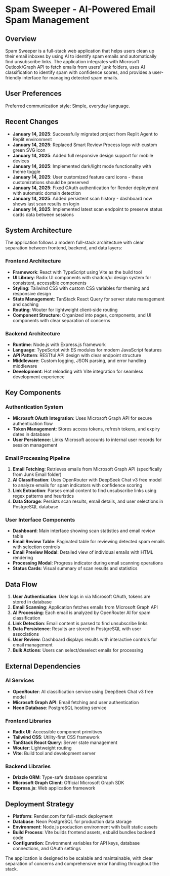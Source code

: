 # Spam Sweeper - AI-Powered Email Spam Management

## Overview

Spam Sweeper is a full-stack web application that helps users clean up their email inboxes by using AI to identify spam emails and automatically find unsubscribe links. The application integrates with Microsoft Outlook/Graph API to fetch emails from users' junk folders, uses AI classification to identify spam with confidence scores, and provides a user-friendly interface for managing detected spam emails.

## User Preferences

Preferred communication style: Simple, everyday language.

## Recent Changes

- **January 14, 2025**: Successfully migrated project from Replit Agent to Replit environment
- **January 14, 2025**: Replaced Smart Review Process logo with custom green SVG icon
- **January 14, 2025**: Added full responsive design support for mobile devices
- **January 14, 2025**: Implemented dark/light mode functionality with theme toggle
- **January 14, 2025**: User customized feature card icons - these customizations should be preserved
- **January 14, 2025**: Fixed OAuth authentication for Render deployment with automatic domain detection
- **January 14, 2025**: Added persistent scan history - dashboard now shows last scan results on login
- **January 14, 2025**: Implemented latest scan endpoint to preserve status cards data between sessions

## System Architecture

The application follows a modern full-stack architecture with clear separation between frontend, backend, and data layers:

### Frontend Architecture
- **Framework**: React with TypeScript using Vite as the build tool
- **UI Library**: Radix UI components with shadcn/ui design system for consistent, accessible components
- **Styling**: Tailwind CSS with custom CSS variables for theming and responsive design
- **State Management**: TanStack React Query for server state management and caching
- **Routing**: Wouter for lightweight client-side routing
- **Component Structure**: Organized into pages, components, and UI components with clear separation of concerns

### Backend Architecture
- **Runtime**: Node.js with Express.js framework
- **Language**: TypeScript with ES modules for modern JavaScript features
- **API Pattern**: RESTful API design with clear endpoint structure
- **Middleware**: Custom logging, JSON parsing, and error handling middleware
- **Development**: Hot reloading with Vite integration for seamless development experience

## Key Components

### Authentication System
- **Microsoft OAuth Integration**: Uses Microsoft Graph API for secure authentication flow
- **Token Management**: Stores access tokens, refresh tokens, and expiry dates in database
- **User Persistence**: Links Microsoft accounts to internal user records for session management

### Email Processing Pipeline
1. **Email Fetching**: Retrieves emails from Microsoft Graph API (specifically from Junk Email folder)
2. **AI Classification**: Uses OpenRouter with DeepSeek Chat v3 free model to analyze emails for spam indicators with confidence scoring
3. **Link Extraction**: Parses email content to find unsubscribe links using regex patterns and heuristics
4. **Data Storage**: Persists scan results, email details, and user selections in PostgreSQL database

### User Interface Components
- **Dashboard**: Main interface showing scan statistics and email review table
- **Email Review Table**: Paginated table for reviewing detected spam emails with selection controls
- **Email Preview Modal**: Detailed view of individual emails with HTML rendering
- **Processing Modal**: Progress indicator during email scanning operations
- **Status Cards**: Visual summary of scan results and statistics

## Data Flow

1. **User Authentication**: User logs in via Microsoft OAuth, tokens are stored in database
2. **Email Scanning**: Application fetches emails from Microsoft Graph API
3. **AI Processing**: Each email is analyzed by OpenRouter AI for spam classification
4. **Link Detection**: Email content is parsed to find unsubscribe links
5. **Data Persistence**: Results are stored in PostgreSQL with user associations
6. **User Review**: Dashboard displays results with interactive controls for email management
7. **Bulk Actions**: Users can select/deselect emails for processing

## External Dependencies

### AI Services
- **OpenRouter**: AI classification service using DeepSeek Chat v3 free model
- **Microsoft Graph API**: Email fetching and user authentication
- **Neon Database**: PostgreSQL hosting service

### Frontend Libraries
- **Radix UI**: Accessible component primitives
- **Tailwind CSS**: Utility-first CSS framework
- **TanStack React Query**: Server state management
- **Wouter**: Lightweight routing
- **Vite**: Build tool and development server

### Backend Libraries
- **Drizzle ORM**: Type-safe database operations
- **Microsoft Graph Client**: Official Microsoft Graph SDK
- **Express.js**: Web application framework

## Deployment Strategy

- **Platform**: Render.com for full-stack deployment
- **Database**: Neon PostgreSQL for production data storage
- **Environment**: Node.js production environment with built static assets
- **Build Process**: Vite builds frontend assets, esbuild bundles backend code
- **Configuration**: Environment variables for API keys, database connections, and OAuth settings

The application is designed to be scalable and maintainable, with clear separation of concerns and comprehensive error handling throughout the stack.